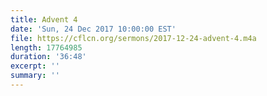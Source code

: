 ```yaml
---
title: Advent 4
date: 'Sun, 24 Dec 2017 10:00:00 EST'
file: https://cflcn.org/sermons/2017-12-24-advent-4.m4a
length: 17764985
duration: '36:48'
excerpt: ''
summary: ''
---
```

